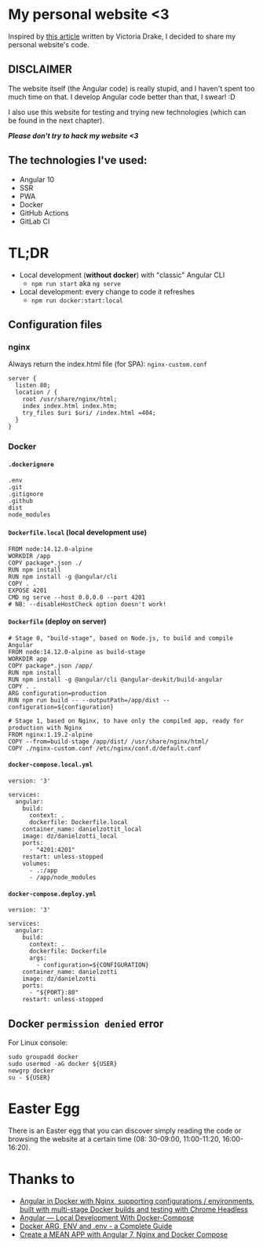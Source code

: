 # My personal website <3

Inspired by [this article](https://dev.to/victoria/be-brave-and-build-in-public-5afg) written by Victoria Drake, I decided to share my personal website's code.

## DISCLAIMER

The website itself (the Angular code) is really stupid, and I haven't spent too much time on that. I develop Angular code better than that, I swear! :D

I also use this website for testing and trying new technologies (which can be found in the next chapter).

***Please don't try to hack my website <3***

## The technologies I've used:

- Angular 10
- SSR
- PWA
- Docker
- GitHub Actions
- GitLab CI

# TL;DR

- Local development (**without docker**) with "classic" Angular CLI
  - `npm run start` aka `ng serve`
- Local development: every change to code it refreshes
  - `npm run docker:start:local`

## Configuration files

### nginx

Always return the index.html file (for SPA): `nginx-custom.conf`

```
server {
  listen 80;
  location / {
    root /usr/share/nginx/html;
    index index.html index.htm;
    try_files $uri $uri/ /index.html =404;
  }
}
```

### Docker

#### `.dockerignore`

```
.env
.git
.gitignore
.github
dist
node_modules
```

#### `Dockerfile.local` (local development use)

```
FROM node:14.12.0-alpine
WORKDIR /app
COPY package*.json ./
RUN npm install
RUN npm install -g @angular/cli
COPY . .
EXPOSE 4201
CMD ng serve --host 0.0.0.0 --port 4201
# NB: --disableHostCheck option doesn't work!
```

#### `Dockerfile` (deploy on server)

```
# Stage 0, "build-stage", based on Node.js, to build and compile Angular
FROM node:14.12.0-alpine as build-stage
WORKDIR app
COPY package*.json /app/
RUN npm install
RUN npm install -g @angular/cli @angular-devkit/build-angular
COPY . .
ARG configuration=production
RUN npm run build -- --outputPath=/app/dist --configuration=${configuration}

# Stage 1, based on Nginx, to have only the compiled app, ready for production with Nginx
FROM nginx:1.19.2-alpine
COPY --from=build-stage /app/dist/ /usr/share/nginx/html/
COPY ./nginx-custom.conf /etc/nginx/conf.d/default.conf
```

#### `docker-compose.local.yml`

```
version: '3'

services:
  angular:
    build:
      context: .
      dockerfile: Dockerfile.local
    container_name: danielzottit_local
    image: dz/danielzotti_local
    ports:
      - "4201:4201"
    restart: unless-stopped
    volumes:
      - .:/app
      - /app/node_modules
```

#### `docker-compose.deploy.yml`

```
version: '3'

services:
  angular:
    build:
      context: .
      dockerfile: Dockerfile
      args:
        - configuration=${CONFIGURATION}
    container_name: danielzotti
    image: dz/danielzotti
    ports:
      - "${PORT}:80"
    restart: unless-stopped
```

## Docker `permission denied` error

For Linux console:

```
sudo groupadd docker
sudo usermod -aG docker ${USER}
newgrp docker
su - ${USER}
```

# Easter Egg

There is an Easter egg that you can discover simply reading the code or browsing the website at a certain time (08:
30-09:00, 11:00-11:20, 16:00-16:20).

# Thanks to

- [Angular in Docker with Nginx, supporting configurations / environments, built with multi-stage Docker builds and testing with Chrome Headless](https://medium.com/@tiangolo/angular-in-docker-with-nginx-supporting-environments-built-with-multi-stage-docker-builds-bb9f1724e984)
- [Angular — Local Development With Docker-Compose](https://medium.com/bb-tutorials-and-thoughts/angular-local-development-with-docker-compose-13719b998e424)
- [Docker ARG, ENV and .env - a Complete Guide](https://vsupalov.com/docker-arg-env-variable-guide)
- [Create a MEAN APP with Angular 7, Nginx and Docker Compose](https://www.linkedin.com/pulse/create-mean-app-angular-7-nginx-docker-compose-radhouen-assakra/)
